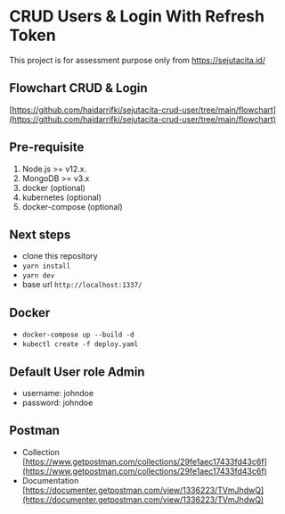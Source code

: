 # CRUD Users & Login With Refresh Token

This project is for assessment purpose only from https://sejutacita.id/

## Flowchart CRUD & Login
[https://github.com/haidarrifki/sejutacita-crud-user/tree/main/flowchart](https://github.com/haidarrifki/sejutacita-crud-user/tree/main/flowchart)

## Pre-requisite
1. Node.js >= v12.x.
2. MongoDB >= v3.x
3. docker (optional)
4. kubernetes (optional)
5. docker-compose (optional)

## Next steps
- clone this repository
- ```yarn install```
- ```yarn dev```
- base url `http://localhost:1337/`

## Docker
- ```docker-compose up --build -d```
- ```kubectl create -f deploy.yaml```

## Default User role Admin
- username: johndoe
- password: johndoe

## Postman
- Collection
[https://www.getpostman.com/collections/29fe1aec17433fd43c6f](https://www.getpostman.com/collections/29fe1aec17433fd43c6f)
- Documentation
[https://documenter.getpostman.com/view/1336223/TVmJhdwQ](https://documenter.getpostman.com/view/1336223/TVmJhdwQ)